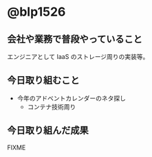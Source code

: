 # @blp1526

## 会社や業務で普段やっていること

エンジニアとして IaaS のストレージ周りの実装等。

## 今日取り組むこと

* 今年のアドベントカレンダーのネタ探し
  * コンテナ技術周り

## 今日取り組んだ成果

FIXME
